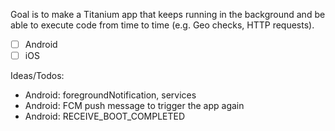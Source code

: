 Goal is to make a Titanium app that keeps running in the background and be able to execute code from time to time (e.g. Geo checks, HTTP requests).

* [ ] Android
* [ ] iOS

Ideas/Todos:
* Android: foregroundNotification, services
* Android: FCM push message to trigger the app again
* Android: RECEIVE_BOOT_COMPLETED
